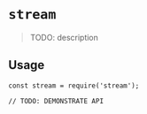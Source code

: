 # `stream`

> TODO: description

## Usage

```
const stream = require('stream');

// TODO: DEMONSTRATE API
```

